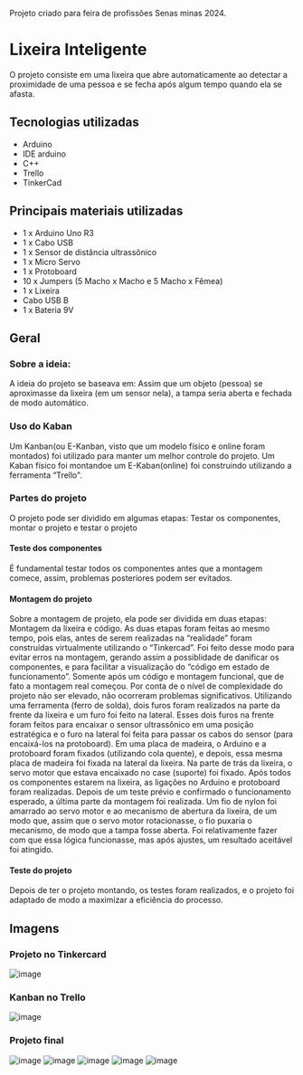 Projeto criado para feira de profissões Senas minas 2024.
# Lixeira Inteligente
O projeto consiste em uma lixeira que abre automaticamente ao detectar a proximidade de uma pessoa e se fecha após algum tempo quando ela se afasta.
## Tecnologias utilizadas
* Arduino
* IDE arduino
* C++
* Trello
* TinkerCad
## Principais materiais utilizadas
* 1 x Arduino Uno R3
* 1 x Cabo USB
* 1 x Sensor de distância ultrassônico
* 1 x Micro Servo
* 1 x Protoboard
* 10 x Jumpers (5 Macho x Macho e 5 Macho x Fêmea)
* 1 x Lixeira
* Cabo USB B
* 1 x Bateria 9V
## Geral 
### Sobre a ideia: 
A ideia do projeto se baseava em: Assim que um objeto (pessoa) se aproximasse da lixeira (em um sensor nela), a tampa seria aberta e fechada de modo automático. 
### Uso do Kaban 
Um Kanban(ou E-Kanban, visto que um modelo físico e online foram montados) foi utilizado para manter um melhor controle do projeto. Um Kaban físico foi montandoe um E-Kaban(online) foi construindo utilizando a ferramenta “Trello". 
### Partes do projeto 
O projeto pode ser dividido em algumas etapas: Testar os componentes, montar o projeto e testar o projeto  
#### Teste dos  componentes
É fundamental testar todos os componentes antes que a montagem comece, assim, problemas posteriores podem ser evitados.
#### Montagem do projeto
Sobre a montagem de projeto, ela pode ser dividida em duas etapas: Montagem da lixeira e código. As duas etapas foram feitas ao mesmo tempo, pois elas, antes de serem realizadas na “realidade” foram construídas virtualmente utilizando o “Tinkercad”.  Foi feito desse modo para evitar erros na montagem, gerando assim a possiblidade de danificar os componentes, e para facilitar a visualização do “código em estado de funcionamento”. Somente após um código e montagem funcional, que de fato a montagem real começou. Por conta de o nível de complexidade do projeto não ser elevado, não ocorreram problemas significativos. Utilizando uma ferramenta (ferro de solda), dois furos foram realizados na parte da frente da lixeira e um furo foi feito na lateral. Esses dois furos na frente foram feitos para encaixar o sensor ultrassônico em uma posição estratégica e o furo na lateral foi feita para passar os cabos do sensor (para encaixá-los na protoboard). Em uma placa de madeira, o Arduino e a protoboard foram fixados (utilizando cola quente), e depois, essa mesma placa de madeira foi fixada na lateral da lixeira. Na parte de trás da lixeira, o servo motor que estava encaixado no case (suporte) foi fixado. Após todos os componentes estarem na lixeira, as ligações no Arduino e protoboard foram realizadas. Depois de um teste prévio e confirmado o funcionamento esperado, a última parte da montagem foi realizada. Um fio de nylon foi amarrado ao servo motor e ao mecanismo de abertura da lixeira, de um modo que, assim que o servo motor rotacionasse, o fio puxaria o mecanismo, de modo que a tampa fosse aberta. Foi relativamente fazer com que essa lógica funcionasse, mas após ajustes, um resultado aceitável foi atingido.  
#### Teste do projeto
Depois de ter o projeto montando, os testes foram realizados, e o projeto foi adaptado de modo a maximizar a eficiência do processo. 
## Imagens 
### Projeto no Tinkercard
![image](https://github.com/user-attachments/assets/0f5eaa83-3f13-442d-98a4-3ea9c9ea15d0)
### Kanban no Trello
![image](https://github.com/user-attachments/assets/39e0f84e-e18d-4974-b640-c0a58486bacc)
### Projeto final 
![image](https://github.com/user-attachments/assets/b4f9d91c-93bd-4fd4-980a-6e1b0af6782c)
![image](https://github.com/user-attachments/assets/80a5539c-a579-4230-b22c-cd1eedc6c536)
![image](https://github.com/user-attachments/assets/698b3f6f-3de7-4769-ae21-e5e8029830ec)
![image](https://github.com/user-attachments/assets/c21c92d1-f37e-42a9-91c9-bedbaf483864)
![image](https://github.com/user-attachments/assets/90936f25-abad-45be-9b1c-2baf9ad3be8d)








